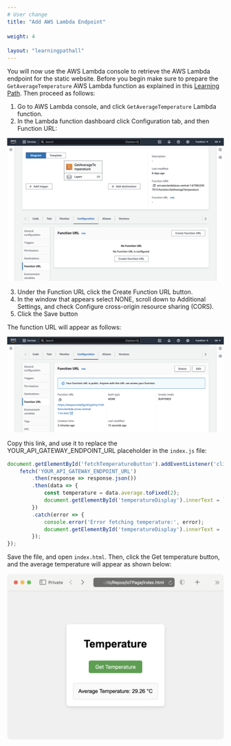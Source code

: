```yaml
---
# User change
title: "Add AWS Lambda Endpoint"

weight: 4

layout: "learningpathall"
---
```


You will now use the AWS Lambda console to retrieve the AWS Lambda endpoint for the static website. Before you begin make sure to prepare the `GetAverageTemperature` AWS Lambda function as explained in this [Learning Path](/content/learning-paths/laptops-and-desktops/win_aws_iot_lambda_dynamodb/). Then proceed as follows:
1. Go to AWS Lambda console, and click `GetAverageTemperature` Lambda function.
2. In the Lambda function dashboard click Configuration tab, and then Function URL:

![fig2](Figures/02.png)

3. Under the Function URL click the Create Function URL button.
4. In the window that appears select NONE, scroll down to Additional Settings, and check Configure cross-origin resource sharing (CORS).
5. Click the Save button

The function URL will appear as follows:

![fig3](Figures/03.png)

Copy this link, and use it to replace the YOUR_API_GATEWAY_ENDPOINT_URL placeholder in the `index.js` file:

```JavaScript
document.getElementById('fetchTemperatureButton').addEventListener('click', function() {
    fetch('YOUR_API_GATEWAY_ENDPOINT_URL') 
        .then(response => response.json())
        .then(data => {
            const temperature = data.average.toFixed(2);
            document.getElementById('temperatureDisplay').innerText = `Average Temperature: ${temperature} °C`;
        })
        .catch(error => {
            console.error('Error fetching temperature:', error);
            document.getElementById('temperatureDisplay').innerText = 'Error fetching temperature';
        });
});
```

Save the file, and open `index.html`. Then, click the Get temperature button, and the average temperature will appear as shown below:

![fig4](Figures/04.png)

